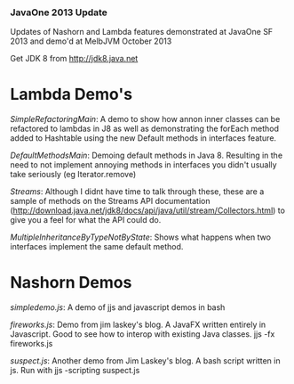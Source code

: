 ### JavaOne 2013 Update ###

Updates of Nashorn and Lambda features demonstrated at JavaOne SF 2013 and demo'd at MelbJVM October 2013

Get JDK 8 from http://jdk8.java.net

# Lambda Demo's
_SimpleRefactoringMain_: A demo to show how annon inner classes can be refactored to lambdas in J8 as well as demonstrating the forEach method added to Hashtable using the new Default methods in interfaces feature.

_DefaultMethodsMain_: Demoing default methods in Java 8.  Resulting in the need to not implement annoying methods in interfaces you didn't usually take seriously (eg Iterator.remove)

_Streams_: Although I didnt have time to talk through these, these are a sample of methods on the Streams API documentation (http://download.java.net/jdk8/docs/api/java/util/stream/Collectors.html) to give you a feel for what the API could do.

_MultipleInheritanceByTypeNotByState_: Shows what happens when two interfaces implement the same default method.

# Nashorn Demos
_simpledemo.js_: A demo of jjs and javascript demos in bash

_fireworks.js_: Demo from jim laskey's blog.  A JavaFX written entirely in Javascript. Good to see how to interop with existing Java classes.  jjs -fx fireworks.js

_suspect.js_: Another demo from Jim Laskey's blog. A bash script written in js. Run with jjs -scripting suspect.js
